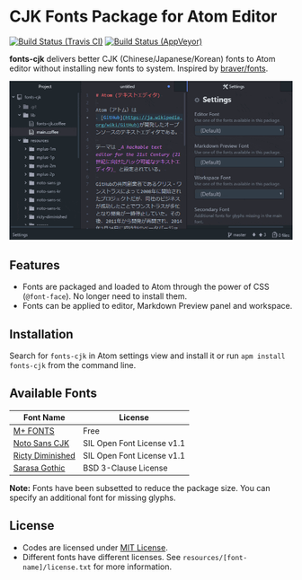 # CJK Fonts Package for Atom Editor

[![Build Status (Travis CI)](https://travis-ci.org/jmlntw/atom-fonts-cjk.svg?branch=master)](https://travis-ci.org/jmlntw/atom-fonts-cjk)
[![Build Status (AppVeyor)](https://ci.appveyor.com/api/projects/status/4oa8n75m8bf7dumw/branch/master?svg=true)](https://ci.appveyor.com/project/jmlntw/atom-fonts-cjk/branch/master)

**fonts-cjk** delivers better CJK (Chinese/Japanese/Korean) fonts to Atom editor without installing new fonts to system. Inspired by [braver/fonts](https://github.com/braver/fonts).

![A screenshot of fonts-cjk](https://raw.githubusercontent.com/jmlntw/atom-fonts-cjk/master/screenshot.gif)

## Features

* Fonts are packaged and loaded to Atom through the power of CSS (`@font-face`). No longer need to install them.
* Fonts can be applied to editor, Markdown Preview panel and workspace.

## Installation

Search for `fonts-cjk` in Atom settings view and install it or run `apm install fonts-cjk` from the command line.

## Available Fonts

| Font Name                                                        | License                    |
| ---------------------------------------------------------------- | -------------------------- |
| [M+ FONTS](https://mplus-fonts.osdn.jp/)                         | Free                       |
| [Noto Sans CJK](https://www.google.com/get/noto/help/cjk/)       | SIL Open Font License v1.1 |
| [Ricty Diminished](https://github.com/yascentur/RictyDiminished) | SIL Open Font License v1.1 |
| [Sarasa Gothic](https://github.com/be5invis/Sarasa-Gothic)       | BSD 3-Clause License       |

**Note:** Fonts have been subsetted to reduce the package size. You can specify an additional font for missing glyphs.

## License

* Codes are licensed under [MIT License](LICENSE.md).
* Different fonts have different licenses. See `resources/[font-name]/license.txt` for more information.
